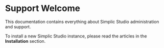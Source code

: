 # Support Welcome

This documentation contains everything about Simplic Studio administration and support.

To install a new Simplic Studio instance, please read the articles in the **Installation** section.